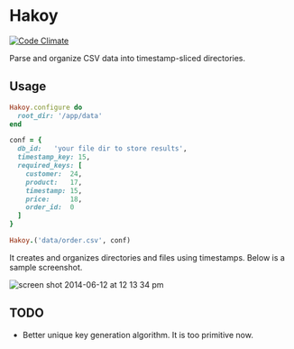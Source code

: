 # Hakoy

[![Code Climate](https://codeclimate.com/github/he9lin/hakoy.png)](https://codeclimate.com/github/he9lin/hakoy)

Parse and organize CSV data into timestamp-sliced directories.


## Usage

```ruby
Hakoy.configure do
  root_dir: '/app/data'
end

conf = {
  db_id:   'your file dir to store results',
  timestamp_key: 15,
  required_keys: [
    customer:  24,
    product:   17,
    timestamp: 15,
    price:     18,
    order_id:  0
  ]
}

Hakoy.('data/order.csv', conf)
```

It creates and organizes directories and files using timestamps. Below is a sample screenshot.

![screen shot 2014-06-12 at 12 13 34 pm](https://cloud.githubusercontent.com/assets/79277/3262506/0e4dc94c-f266-11e3-8974-db35186cbebd.png)

## TODO

* Better unique key generation algorithm. It is too primitive now.
